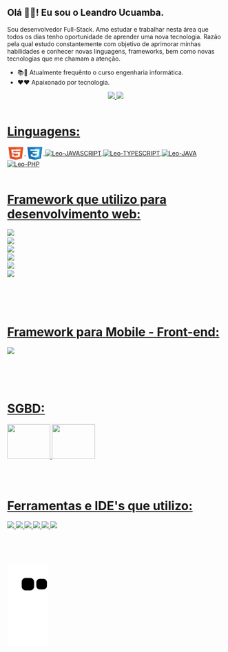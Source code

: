 ## Olá 👋🏽! Eu sou o Leandro Ucuamba.

Sou desenvolvedor Full-Stack. Amo estudar e trabalhar 
nesta área que todos 
os dias tenho oportunidade de aprender uma nova
tecnologia. Razão pela qual estudo constantemente 
com objetivo de aprimorar minhas habilidades e conhecer 
novas linguagens, frameworks, bem como novas tecnologias 
que me chamam a atenção.

- 📚📝 Atualmente frequênto o curso engenharia informática.
- ❤️❤️ Apaixonado por tecnologia.

<div align="center">
  <a href="https://github.com/LeandroUcuamba">
  <img height="180em" src="https://github-readme-stats.vercel.app/api?username=LeandroUcuamba&show_icons=true&theme=dracula&include_all_commits=true&count_private=true"/>
  <img height="180em" src="https://github-readme-stats.vercel.app/api/top-langs/?username=LeandroUcuamba&layout=compact&langs_count=7&theme=dracula"/>
</div>
<div style="display: inline_block"><br>
  <h1> Linguagens: </h1>
  <img align="center" alt="Leo-HTML" height="30" width="40" src="https://raw.githubusercontent.com/devicons/devicon/master/icons/html5/html5-original.svg">
  <img align="center" alt="Leo-CSS" height="30" width="40" src="https://raw.githubusercontent.com/devicons/devicon/master/icons/css3/css3-original.svg">
  <img align="center" alt="Leo-JAVASCRIPT" height="30" width="40" src="https://cdn.jsdelivr.net/gh/devicons/devicon/icons/javascript/javascript-original.svg">  
  <img align="center" alt="Leo-TYPESCRIPT" height="30" width="40" src="https://cdn.jsdelivr.net/gh/devicons/devicon/icons/typescript/typescript-original.svg" />
  <img align="center" alt="Leo-JAVA" height="40" width="60" src="https://cdn.jsdelivr.net/gh/devicons/devicon/icons/java/java-original-wordmark.svg" />
  <img align="center" alt="Leo-PHP" height="50" width="50" src="https://cdn.jsdelivr.net/gh/devicons/devicon/icons/php/php-original.svg" />
<br>
</div>

<div style="display: inline_block"><br>
   <h1> Framework que utilizo para desenvolvimento web:</h1>
   <img src="https://img.shields.io/badge/jquery-%230769AD.svg?style=for-the-badge&logo=jquery&logoColor=white" /></br>
   <img src="https://img.shields.io/badge/Bootstrap-563D7C?style=for-the-badge&logo=bootstrap&logoColor=white" /></br>
   <img src="https://img.shields.io/badge/SASS-hotpink.svg?style=for-the-badge&logo=SASS&logoColor=white" /></br>
   <img src="https://img.shields.io/badge/Vue.js-35495E?style=for-the-badge&logo=vue.js&logoColor=4FC08D" /></br>
   <img src="https://img.shields.io/badge/Laravel-FF2D20?style=for-the-badge&logo=laravel&logoColor=white" /></br>
   <img src="https://img.shields.io/badge/angular-%23DD0031.svg?style=for-the-badge&logo=angular&logoColor=white" /></br>
<br><br><br>
</div>


<div style="display: inline_block"><br>
   <h1>Framework para Mobile - Front-end:</h1>
   <img src="https://img.shields.io/badge/Flutter-02569B?style=for-the-badge&logo=flutter&logoColor=white" /></br>
<br><br><br>
</div>

<div style="display: inline_block"><br>
   <h1>SGBD:</h1>
   <img height="80" Width="100" src="https://cdn.jsdelivr.net/gh/devicons/devicon/icons/mysql/mysql-original-wordmark.svg" />
   <img height="80" Width="100" src="https://cdn.jsdelivr.net/gh/devicons/devicon/icons/oracle/oracle-original.svg" />
<br><br><br>
</div>

<div style="display: inline_block"><br>
   <h1> Ferramentas e IDE's que utilizo:</h1>
   <img src="https://img.shields.io/badge/Visual_Studio_Code-0078D4?style=for-the-badge&logo=visual%20studio%20code&logoColor=white" />
   <img src="https://img.shields.io/badge/apache%20netbeans-1B6AC6?style=for-the-badge&logo=apache%20netbeans%20IDE&logoColor=white" />
   <img src="https://img.shields.io/badge/Xampp-F37623?style=for-the-badge&logo=xampp&logoColor=white" />
   <img src="https://img.shields.io/badge/Adobe%20XD-470137?style=for-the-badge&logo=Adobe%20XD&logoColor=#FF61F6" />
   <img src="https://img.shields.io/badge/Eclipse-2C2255?style=for-the-badge&logo=eclipse&logoColor=white" />
   <img src="https://img.shields.io/badge/apache%20tomcat-%23F8DC75.svg?style=for-the-badge&logo=apache-tomcat&logoColor=black" />

<br><br><br>
</div>


![Snake animation](https://github.com/rafaballerini/rafaballerini/blob/output/github-contribution-grid-snake.svg)
